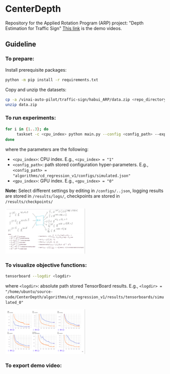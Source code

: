 # CenterDepth
Repository for the Applied Rotation Program (ARP) project: "Depth Estimation for Traffic Sign"
[This link](https://drive.google.com/drive/folders/1yQsjauYOKAmVXP8M8w7fTCSyxYt-93_P?usp=sharing) is the demo videos.

## Guideline
### To prepare:
Install prerequisite packages:
```sh
python -m pip install -r requirements.txt
```

Copy and unzip the datasets:
```sh
cp -a /vinai-auto-pilot/traffic-sign/habui_ARP/data.zip <repo_directory>
unzip data.zip
```

### To run experiments:
```sh
for i in {1..3}; do
     taskset -c <cpu_index> python main.py --config <config_path> --exp_idx $i --gpu_idx <gpu_index>
done
```
where the parameters are the following:
- `<cpu_index>`: CPU index. E.g., `<cpu_index> = "1"`
- `<config_path>`: path stored configuration hyper-parameters. E.g., `<config_path> = "algorithms/cd_regression_v1/configs/simulated.json"`
- `<gpu_index>`: GPU index. E.g., `<gpu_index> = "0"`

**Note:** Select different settings by editing in `/configs/..json`, logging results are stored in `/results/logs/`, checkpoints are stored in `/results/checkpoints/`

<img src="gallery/framework.png" width="50%" height="50%">

### To visualize objective functions:

```sh
tensorboard --logdir <logdir>
```
where `<logdir>`: absolute path stored TensorBoard results. E.g., `<logdir> = "/home/ubuntu/source-code/CenterDepth/algorithms/cd_regression_v1/results/tensorboards/simulated_0"`

<img src="gallery/Loss.png" width="50%" height="50%">

### To export demo video:
